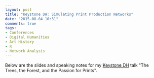 ```yaml
---
layout: post
title: "Keystone DH: Simulating Print Production Networks"
date: "2015-08-04 10:31"
comments: true
tags:
- Conferences
- Digital Humanities
- Art History
- R
- Network Analysis
---
```


Below are the slides and speaking notes for my [Keystone DH][keydh] talk "The Trees, the Forest, and the Passion for Prints".

[keydh]: http://sceti.library.upenn.edu/KeystoneDH
